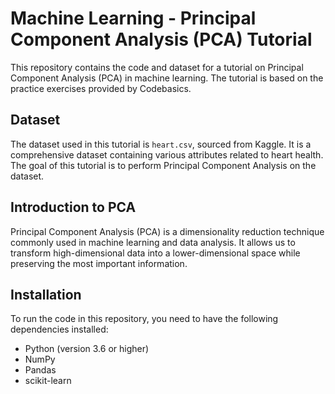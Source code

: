 # Machine Learning - Principal Component Analysis (PCA) Tutorial

This repository contains the code and dataset for a tutorial on Principal Component Analysis (PCA) in machine learning. The tutorial is based on the practice exercises provided by Codebasics.

## Dataset

The dataset used in this tutorial is `heart.csv`, sourced from Kaggle. It is a comprehensive dataset containing various attributes related to heart health. The goal of this tutorial is to perform Principal Component Analysis on the dataset.

## Introduction to PCA

Principal Component Analysis (PCA) is a dimensionality reduction technique commonly used in machine learning and data analysis. It allows us to transform high-dimensional data into a lower-dimensional space while preserving the most important information.

## Installation

To run the code in this repository, you need to have the following dependencies installed:

- Python (version 3.6 or higher)
- NumPy
- Pandas
- scikit-learn


